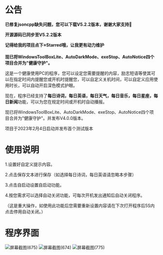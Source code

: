 # 公告
**已修复jsoncpp缺失问题，您可以下载V5.2.2版本，谢谢大家支持🥰**

**开源源码已同步至V5.2.2版本**

**记得给我的项目点下⭐️Starred哦，让我更有动力维护**


**现已将WindowsToolBoxLite、AutoDarkMode、exeStop、AutoNotice四个项目合并为"健康守护"。**

这是一个健康使用PC的程序，您可以设定您需要提醒的内容，励志短语等使其可以在指定时间内提醒您或开机时提醒您，可以自定义关机时间，可以自定义应用使用时长，可以自动开启深色模式护眼。

现在，程序已经支持了**每日诗词，每日英语，每日天气，每日音乐，每日星座，每日新闻**功能，可以为您在规定时间或开机时自动播报。

现已将WindowsToolBoxLite、AutoDarkMode、exeStop、AutoNotice四个项目合并为"健康守护"。并发布V4.0.0版本。

项目于2023年2月4日启动并发布首个测试版本

# 使用说明
1.设置好自定义提示内容。

2.点击保存文本进行保存（如选择每日诗词，每日英语请忽略本步骤）

3.点击自启动设置自启动功能。

4.按您需求可以选择自动关闭功能，可每次开机发出通知后自动关闭程序。

（这是重大操作，如使用此功能后您需要重新设置内容请在下次打开程序后5S内点击停用自动关闭。）
# 程序界面 
![屏幕截图(675)](https://user-images.githubusercontent.com/39414350/216811553-992bfea5-3027-4a51-bfa9-ba9dc7903818.png)
![屏幕截图(674)](https://user-images.githubusercontent.com/39414350/216811556-d4ae74f6-9d1b-4e99-9247-922938416049.png)
![屏幕截图(775)](https://user-images.githubusercontent.com/39414350/222312705-ba5fba4e-3e22-4138-985e-775abac0d3d3.png)

